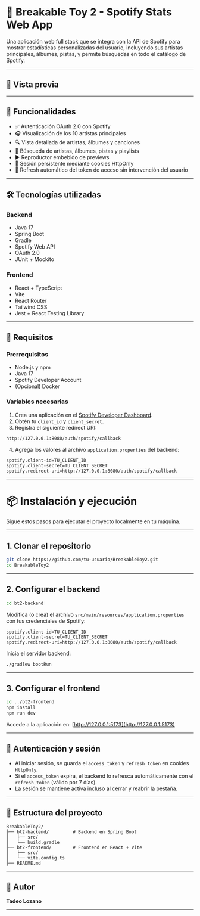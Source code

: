# 🎵 Breakable Toy 2 - Spotify Stats Web App

Una aplicación web full stack que se integra con la API de Spotify para mostrar estadísticas personalizadas del usuario, incluyendo sus artistas principales, álbumes, pistas, y permite búsquedas en todo el catálogo de Spotify.

---

## 📸 Vista previa

<!-- Si tienes imágenes de la app, agrega aquí una captura de pantalla -->
<!-- ![Dashboard Preview](./preview/Dashboard.png) -->

---

## 🚀 Funcionalidades

- ✅ Autenticación OAuth 2.0 con Spotify
- 🎧 Visualización de los 10 artistas principales
- 🔍 Vista detallada de artistas, álbumes y canciones
- 🧠 Búsqueda de artistas, álbumes, pistas y playlists
- ▶️ Reproductor embebido de previews
- 🔐 Sesión persistente mediante cookies HttpOnly
- 🔁 Refresh automático del token de acceso sin intervención del usuario

---

## 🛠️ Tecnologías utilizadas

### Backend
- Java 17
- Spring Boot
- Gradle
- Spotify Web API
- OAuth 2.0
- JUnit + Mockito

### Frontend
- React + TypeScript
- Vite
- React Router
- Tailwind CSS
- Jest + React Testing Library

---

## 🧪 Requisitos

### Prerrequisitos

- Node.js y npm
- Java 17
- Spotify Developer Account
- (Opcional) Docker

### Variables necesarias

1. Crea una aplicación en el [Spotify Developer Dashboard](https://developer.spotify.com/dashboard).
2. Obtén tu `client_id` y `client_secret`.
3. Registra el siguiente redirect URI:

```
http://127.0.0.1:8080/auth/spotify/callback
```

4. Agrega los valores al archivo `application.properties` del backend:

```properties
spotify.client-id=TU_CLIENT_ID
spotify.client-secret=TU_CLIENT_SECRET
spotify.redirect-uri=http://127.0.0.1:8080/auth/spotify/callback
```

---

# 📦 Instalación y ejecución

Sigue estos pasos para ejecutar el proyecto localmente en tu máquina.

---

## 1. Clonar el repositorio

```bash
git clone https://github.com/tu-usuario/BreakableToy2.git
cd BreakableToy2
```

---

## 2. Configurar el backend

```bash
cd bt2-backend
```

Modifica (o crea) el archivo `src/main/resources/application.properties` con tus credenciales de Spotify:

```properties
spotify.client-id=TU_CLIENT_ID
spotify.client-secret=TU_CLIENT_SECRET
spotify.redirect-uri=http://127.0.0.1:8080/auth/spotify/callback
```

Inicia el servidor backend:

```bash
./gradlew bootRun
```

---

## 3. Configurar el frontend

```bash
cd ../bt2-frontend
npm install
npm run dev
```

Accede a la aplicación en: [http://127.0.0.1:5173](http://127.0.0.1:5173)

---

## 🔐 Autenticación y sesión

- Al iniciar sesión, se guarda el `access_token` y `refresh_token` en cookies `HttpOnly`.
- Si el `access_token` expira, el backend lo refresca automáticamente con el `refresh_token` (válido por 7 días).
- La sesión se mantiene activa incluso al cerrar y reabrir la pestaña.

---

## 🧾 Estructura del proyecto

```
BreakableToy2/
├── bt2-backend/         # Backend en Spring Boot
│   ├── src/
│   └── build.gradle
├── bt2-frontend/        # Frontend en React + Vite
│   ├── src/
│   └── vite.config.ts
├── README.md
```

---

## 👤 Autor

**Tadeo Lozano**  

---

